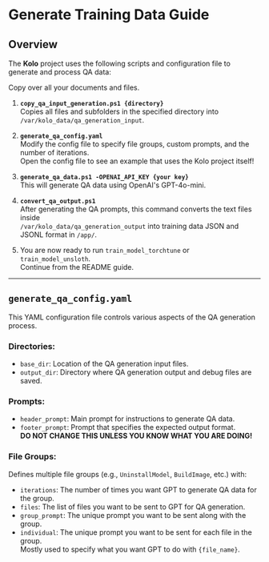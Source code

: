 # Generate Training Data Guide

## Overview

The **Kolo** project uses the following scripts and configuration file to generate and process QA data:

Copy over all your documents and files.

1. **`copy_qa_input_generation.ps1 {directory}`**  
   Copies all files and subfolders in the specified directory into `/var/kolo_data/qa_generation_input`.

2. **`generate_qa_config.yaml`**  
   Modify the config file to specify file groups, custom prompts, and the number of iterations.  
   Open the config file to see an example that uses the Kolo project itself!

3. **`generate_qa_data.ps1 -OPENAI_API_KEY {your key}`**  
   This will generate QA data using OpenAI's GPT-4o-mini.

4. **`convert_qa_output.ps1`**  
   After generating the QA prompts, this command converts the text files inside  
   `/var/kolo_data/qa_generation_output` into training data JSON and JSONL format in `/app/`.

5. You are now ready to run `train_model_torchtune` or `train_model_unsloth`.  
   Continue from the README guide.

---

## `generate_qa_config.yaml`

This YAML configuration file controls various aspects of the QA generation process.

### **Directories:**

- `base_dir`: Location of the QA generation input files.
- `output_dir`: Directory where QA generation output and debug files are saved.

### **Prompts:**

- `header_prompt`: Main prompt for instructions to generate QA data.
- `footer_prompt`: Prompt that specifies the expected output format.  
  **DO NOT CHANGE THIS UNLESS YOU KNOW WHAT YOU ARE DOING!**

### **File Groups:**

Defines multiple file groups (e.g., `UninstallModel`, `BuildImage`, etc.) with:

- `iterations`: The number of times you want GPT to generate QA data for the group.
- `files`: The list of files you want to be sent to GPT for QA generation.
- `group_prompt`: The unique prompt you want to be sent along with the group.
- `individual`: The unique prompt you want to be sent for each file in the group.  
  Mostly used to specify what you want GPT to do with `{file_name}`.
